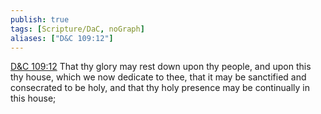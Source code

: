 ```yaml
---
publish: true
tags: [Scripture/DaC, noGraph]
aliases: ["D&C 109:12"]
---
```

[D&C 109:12](https://churchofjesuschrist.org/study/scriptures/dc-testament/dc/109?lang=eng&id=p12#p12) That thy glory may rest down upon thy people, and upon this thy house, which we now dedicate to thee, that it may be sanctified and consecrated to be holy, and that thy holy presence may be continually in this house;
